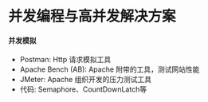 # 并发编程与高并发解决方案
#### 并发模拟
* Postman: Http 请求模拟工具
* Apache Bench (AB): Apache 附带的工具，测试网站性能
* JMeter: Apache 组织开发的压力测试工具
* 代码: Semaphore、CountDownLatch等